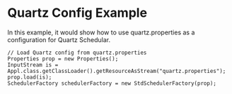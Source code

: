 # Quartz Config Example
In this example, it would show how to use quartz.properties as a configuration for Quartz Schedular.

```
// Load Quartz config from quartz.properties
Properties prop = new Properties();
InputStream is = Appl.class.getClassLoader().getResourceAsStream("quartz.properties");
prop.load(is);
SchedulerFactory schedulerFactory = new StdSchedulerFactory(prop);
```